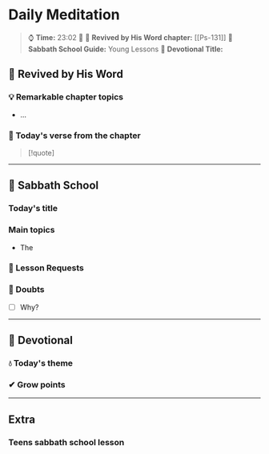 # Daily Meditation
> ⌚ **Time:** 23:02 🌄
> 📖 **Revived by His Word chapter:** [[Ps-131]]
> 🌱 **Sabbath School Guide:** Young Lessons
>  📒 **Devotional Title:** 

## 📖 Revived by His Word
### 💡 Remarkable chapter topics
- ...
### 🤍 Today's verse from the chapter
>[!quote] 

---
## 🌱 Sabbath School
### Today's title

### Main topics
- The 
### 📝 Lesson Requests

### 🤔 Doubts
- [ ] Why?

----
## 📒 Devotional
### 💧 Today's theme

### ✔ Grow points

---
## Extra
### Teens sabbath school lesson
